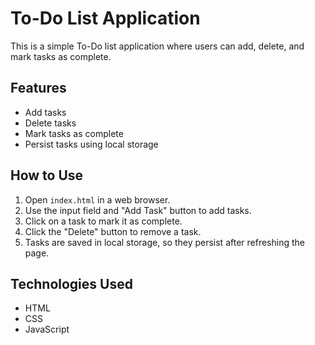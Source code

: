 # To-Do List Application

This is a simple To-Do list application where users can add, delete, and mark tasks as complete.

## Features

- Add tasks
- Delete tasks
- Mark tasks as complete
- Persist tasks using local storage

## How to Use

1. Open `index.html` in a web browser.
2. Use the input field and "Add Task" button to add tasks.
3. Click on a task to mark it as complete.
4. Click the "Delete" button to remove a task.
5. Tasks are saved in local storage, so they persist after refreshing the page.

## Technologies Used

- HTML
- CSS
- JavaScript